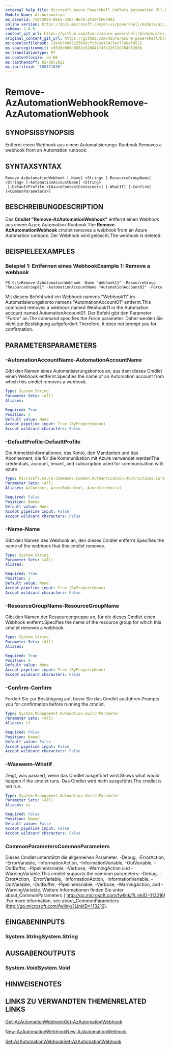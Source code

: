 ```yaml
---
external help file: Microsoft.Azure.PowerShell.Cmdlets.Automation.dll-Help.xml
Module Name: Az.Automation
ms.assetid: 71043093-DEE5-4395-B67A-2F104CF67893
online version: https://docs.microsoft.com/en-us/powershell/module/az.automation/remove-azautomationwebhook
schema: 2.0.0
content_git_url: https://github.com/Azure/azure-powershell/blob/master/src/Automation/Automation/help/Remove-AzAutomationWebhook.md
original_content_git_url: https://github.com/Azure/azure-powershell/blob/master/src/Automation/Automation/help/Remove-AzAutomationWebhook.md
ms.openlocfilehash: 13eeb70905225b89cfc362a13425ec77e0ef9521
ms.sourcegitcommit: c05d3d669b5631e526841f47b22513d78495350b
ms.translationtype: MT
ms.contentlocale: de-DE
ms.lasthandoff: 02/09/2021
ms.locfileid: "100171636"
---
```

# <span data-ttu-id="88d1c-101">Remove-AzAutomationWebhook</span><span class="sxs-lookup"><span data-stu-id="88d1c-101">Remove-AzAutomationWebhook</span></span>

## <span data-ttu-id="88d1c-102">SYNOPSIS</span><span class="sxs-lookup"><span data-stu-id="88d1c-102">SYNOPSIS</span></span>
<span data-ttu-id="88d1c-103">Entfernt einen Webhook aus einem Automatisierungs-Runbook.</span><span class="sxs-lookup"><span data-stu-id="88d1c-103">Removes a webhook from an Automation runbook.</span></span>

## <span data-ttu-id="88d1c-104">SYNTAX</span><span class="sxs-lookup"><span data-stu-id="88d1c-104">SYNTAX</span></span>

```
Remove-AzAutomationWebhook [-Name] <String> [-ResourceGroupName] <String> [-AutomationAccountName] <String>
 [-DefaultProfile <IAzureContextContainer>] [-WhatIf] [-Confirm] [<CommonParameters>]
```

## <span data-ttu-id="88d1c-105">BESCHREIBUNG</span><span class="sxs-lookup"><span data-stu-id="88d1c-105">DESCRIPTION</span></span>
<span data-ttu-id="88d1c-106">Das **Cmdlet "Remove-AzAutomationWebhook"** entfernt einen Webhook aus einem Azure Automation-Runbook.</span><span class="sxs-lookup"><span data-stu-id="88d1c-106">The **Remove-AzAutomationWebhook** cmdlet removes a webhook from an Azure Automation runbook.</span></span>
<span data-ttu-id="88d1c-107">Der Webhook wird gelöscht.</span><span class="sxs-lookup"><span data-stu-id="88d1c-107">The webhook is deleted.</span></span>

## <span data-ttu-id="88d1c-108">BEISPIELE</span><span class="sxs-lookup"><span data-stu-id="88d1c-108">EXAMPLES</span></span>

### <span data-ttu-id="88d1c-109">Beispiel 1: Entfernen eines Webhook</span><span class="sxs-lookup"><span data-stu-id="88d1c-109">Example 1: Remove a webhook</span></span>
```
PS C:\>Remove-AzAutomationWebhook -Name "Webhook11" -ResourceGroup "ResourceGroup01" -AutomationAccountName "AutomationAccount01" -Force
```

<span data-ttu-id="88d1c-110">Mit diesem Befehl wird ein Webhook namens "Webhook11" im Automatisierungskonto namens "AutomationAccount01" entfernt.</span><span class="sxs-lookup"><span data-stu-id="88d1c-110">This command removes a webhook named Webhook11 in the Automation account named AutomationAccount01.</span></span>
<span data-ttu-id="88d1c-111">Der Befehl gibt den Parameter *"Force"* an.</span><span class="sxs-lookup"><span data-stu-id="88d1c-111">The command specifies the *Force* parameter.</span></span>
<span data-ttu-id="88d1c-112">Daher werden Sie nicht zur Bestätigung aufgefordert.</span><span class="sxs-lookup"><span data-stu-id="88d1c-112">Therefore, it does not prompt you for confirmation.</span></span>

## <span data-ttu-id="88d1c-113">PARAMETERS</span><span class="sxs-lookup"><span data-stu-id="88d1c-113">PARAMETERS</span></span>

### <span data-ttu-id="88d1c-114">-AutomationAccountName</span><span class="sxs-lookup"><span data-stu-id="88d1c-114">-AutomationAccountName</span></span>
<span data-ttu-id="88d1c-115">Gibt den Namen eines Automatisierungskontos an, aus dem dieses Cmdlet einen Webhook entfernt.</span><span class="sxs-lookup"><span data-stu-id="88d1c-115">Specifies the name of an Automation account from which this cmdlet removes a webhook.</span></span>

```yaml
Type: System.String
Parameter Sets: (All)
Aliases:

Required: True
Position: 1
Default value: None
Accept pipeline input: True (ByPropertyName)
Accept wildcard characters: False
```

### <span data-ttu-id="88d1c-116">-DefaultProfile</span><span class="sxs-lookup"><span data-stu-id="88d1c-116">-DefaultProfile</span></span>
<span data-ttu-id="88d1c-117">Die Anmeldeinformationen, das Konto, den Mandanten und das Abonnement, die für die Kommunikation mit Azure verwendet werden</span><span class="sxs-lookup"><span data-stu-id="88d1c-117">The credentials, account, tenant, and subscription used for communication with azure</span></span>

```yaml
Type: Microsoft.Azure.Commands.Common.Authentication.Abstractions.Core.IAzureContextContainer
Parameter Sets: (All)
Aliases: AzContext, AzureRmContext, AzureCredential

Required: False
Position: Named
Default value: None
Accept pipeline input: False
Accept wildcard characters: False
```

### <span data-ttu-id="88d1c-118">-Name</span><span class="sxs-lookup"><span data-stu-id="88d1c-118">-Name</span></span>
<span data-ttu-id="88d1c-119">Gibt den Namen des Webhook an, den dieses Cmdlet entfernt.</span><span class="sxs-lookup"><span data-stu-id="88d1c-119">Specifies the name of the webhook that this cmdlet removes.</span></span>

```yaml
Type: System.String
Parameter Sets: (All)
Aliases:

Required: True
Position: 2
Default value: None
Accept pipeline input: True (ByPropertyName)
Accept wildcard characters: False
```

### <span data-ttu-id="88d1c-120">-ResourceGroupName</span><span class="sxs-lookup"><span data-stu-id="88d1c-120">-ResourceGroupName</span></span>
<span data-ttu-id="88d1c-121">Gibt den Namen der Ressourcengruppe an, für die dieses Cmdlet einen Webhook entfernt.</span><span class="sxs-lookup"><span data-stu-id="88d1c-121">Specifies the name of the resource group for which this cmdlet removes a webhook.</span></span>

```yaml
Type: System.String
Parameter Sets: (All)
Aliases:

Required: True
Position: 0
Default value: None
Accept pipeline input: True (ByPropertyName)
Accept wildcard characters: False
```

### <span data-ttu-id="88d1c-122">-Confirm</span><span class="sxs-lookup"><span data-stu-id="88d1c-122">-Confirm</span></span>
<span data-ttu-id="88d1c-123">Fordert Sie zur Bestätigung auf, bevor Sie das Cmdlet ausführen.</span><span class="sxs-lookup"><span data-stu-id="88d1c-123">Prompts you for confirmation before running the cmdlet.</span></span>

```yaml
Type: System.Management.Automation.SwitchParameter
Parameter Sets: (All)
Aliases: cf

Required: False
Position: Named
Default value: False
Accept pipeline input: False
Accept wildcard characters: False
```

### <span data-ttu-id="88d1c-124">-Waswenn</span><span class="sxs-lookup"><span data-stu-id="88d1c-124">-WhatIf</span></span>
<span data-ttu-id="88d1c-125">Zeigt, was passiert, wenn das Cmdlet ausgeführt wird.</span><span class="sxs-lookup"><span data-stu-id="88d1c-125">Shows what would happen if the cmdlet runs.</span></span>
<span data-ttu-id="88d1c-126">Das Cmdlet wird nicht ausgeführt.</span><span class="sxs-lookup"><span data-stu-id="88d1c-126">The cmdlet is not run.</span></span>

```yaml
Type: System.Management.Automation.SwitchParameter
Parameter Sets: (All)
Aliases: wi

Required: False
Position: Named
Default value: False
Accept pipeline input: False
Accept wildcard characters: False
```

### <span data-ttu-id="88d1c-127">CommonParameters</span><span class="sxs-lookup"><span data-stu-id="88d1c-127">CommonParameters</span></span>
<span data-ttu-id="88d1c-128">Dieses Cmdlet unterstützt die allgemeinen Parameter: -Debug, -ErrorAction, -ErrorVariable, -InformationAction, -InformationVariable, -OutVariable, -OutBuffer, -PipelineVariable, -Verbose, -WarningAction und -WarningVariable.</span><span class="sxs-lookup"><span data-stu-id="88d1c-128">This cmdlet supports the common parameters: -Debug, -ErrorAction, -ErrorVariable, -InformationAction, -InformationVariable, -OutVariable, -OutBuffer, -PipelineVariable, -Verbose, -WarningAction, and -WarningVariable.</span></span> <span data-ttu-id="88d1c-129">Weitere Informationen finden Sie unter about_CommonParameters ( http://go.microsoft.com/fwlink/?LinkID=113216) .</span><span class="sxs-lookup"><span data-stu-id="88d1c-129">For more information, see about_CommonParameters (http://go.microsoft.com/fwlink/?LinkID=113216).</span></span>

## <span data-ttu-id="88d1c-130">EINGABEN</span><span class="sxs-lookup"><span data-stu-id="88d1c-130">INPUTS</span></span>

### <span data-ttu-id="88d1c-131">System.String</span><span class="sxs-lookup"><span data-stu-id="88d1c-131">System.String</span></span>

## <span data-ttu-id="88d1c-132">AUSGABEN</span><span class="sxs-lookup"><span data-stu-id="88d1c-132">OUTPUTS</span></span>

### <span data-ttu-id="88d1c-133">System.Void</span><span class="sxs-lookup"><span data-stu-id="88d1c-133">System.Void</span></span>

## <span data-ttu-id="88d1c-134">HINWEISE</span><span class="sxs-lookup"><span data-stu-id="88d1c-134">NOTES</span></span>

## <span data-ttu-id="88d1c-135">LINKS ZU VERWANDTEN THEMEN</span><span class="sxs-lookup"><span data-stu-id="88d1c-135">RELATED LINKS</span></span>

[<span data-ttu-id="88d1c-136">Get-AzAutomationWebhook</span><span class="sxs-lookup"><span data-stu-id="88d1c-136">Get-AzAutomationWebhook</span></span>](./Get-AzAutomationWebhook.md)

[<span data-ttu-id="88d1c-137">New-AzAutomationWebhook</span><span class="sxs-lookup"><span data-stu-id="88d1c-137">New-AzAutomationWebhook</span></span>](./New-AzAutomationWebhook.md)

[<span data-ttu-id="88d1c-138">Set-AzAutomationWebhook</span><span class="sxs-lookup"><span data-stu-id="88d1c-138">Set-AzAutomationWebhook</span></span>](./Set-AzAutomationWebhook.md)



